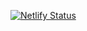 [![Netlify Status](https://api.netlify.com/api/v1/badges/c9d22cbd-1f88-40db-a4d2-4608f45680c8/deploy-status)](https://app.netlify.com/sites/vl95-frontendmentor-productcard/deploys)
